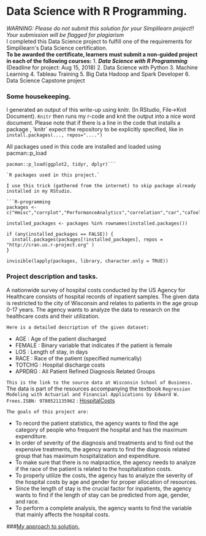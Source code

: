 # Data Science with R Programming.
_WARNING: Please do not submit this solution for your Simplilearn project!! Your submission will be flagged for plagiarism_  
I completed this Data Science project to fulfill one of the requirements for Simplilearn's Data Science certification.  
**To be awarded the certificate, learners must submit a non-guided project in each of the following courses:**
    1. **_Data Science with R Programming_** (Deadline for project: Aug 15, 2018)
    2. Data Science with Python
    3. Machine Learning
    4. Tableau Training
    5. Big Data Hadoop and Spark Developer
    6. Data Science Capstone project
### Some housekeeping.
I generated an output of this write-up using knitr. (In RStudio, File->Knit Document). `Knitr` then runs my r-code and knit the output into a nice word document.  Please note that if there is a line in the code that installs a package , 'knitr` expect the repository to be explicitly specified, like in ```install.packages(..., repos="....")```

All packages used in this code are installed and loaded using pacman::p_load  
```install.packages("pacman")  
pacman::p_load(ggplot2, tidyr, dplyr)```

`R packages used in this project.`

I use this trick (gathered from the internet) to skip package already installed in my RStudio.

```R-programming
packages <- c("Hmisc","corrplot","PerformanceAnalytics","correlation","car","caTools")

installed_packages <- packages %in% rownames(installed.packages())

if (any(installed_packages == FALSE)) {
  install.packages(packages[!installed_packages], repos = "http://cran.us.r-project.org" )
}

invisible(lapply(packages, library, character.only = TRUE))
```

### Project description and tasks.

A nationwide survey of hospital costs conducted by the US Agency for Healthcare
consists of hospital records of inpatient samples. The given data is restricted to
the city of Wisconsin and relates to patients in the age group 0-17 years. The
agency wants to analyze the data to research on the healthcare costs and their
utilization.

`Here is a detailed description of the given dataset:`
* AGE : Age of the patient discharged
* FEMALE : Binary variable that indicates if the patient is female
* LOS : Length of stay, in days
* RACE : Race of the patient (specified numerically)
* TOTCHG : Hospital discharge costs
* APRDRG : All Patient Refined Diagnosis Related Groups

`This is the link to the source data at Wisconsin School of Business.`  
The data is part of the resources accompanying the textbook ```Regression Modeling with Actuarial and Financial Applications by Edward W. Frees.ISBN: 9780521135962```  : [HospitalCosts](https://instruction.bus.wisc.edu/jfrees/jfreesbooks/Regression%20Modeling/BookWebDec2010/CSVData/HospitalCosts.csv)

`The goals of this project are:`
- To record the patient statistics, the agency wants to find the age category
of people who frequent the hospital and has the maximum expenditure.
- In order of severity of the diagnosis and treatments and to find out the
expensive treatments, the agency wants to find the diagnosis related group
that has maximum hospitalization and expenditure.
- To make sure that there is no malpractice, the agency needs to analyze if
the race of the patient is related to the hospitalization costs.
- To properly utilize the costs, the agency has to analyze the severity of the
hospital costs by age and gender for proper allocation of resources.
- Since the length of stay is the crucial factor for inpatients, the agency wants
to find if the length of stay can be predicted from age, gender, and race.
- To perform a complete analysis, the agency wants to find the variable that
mainly affects the hospital costs.

###[My approach to solution.](https://github.com/samuel-ntsua/DataScience_with_R-programming/blob/698e503027b0f5e5b669ccaff07155557c2c7234/DataScience_with_R_programming.ipynb)
